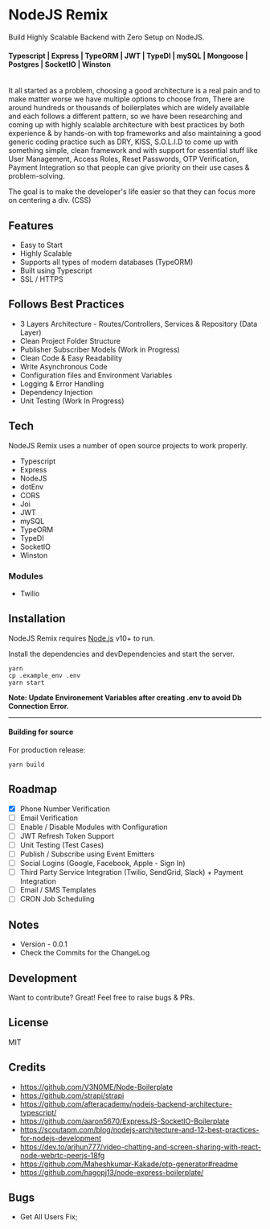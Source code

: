 # NodeJS Remix

Build Highly Scalable Backend with Zero Setup on NodeJS.

#### Typescript | Express | TypeORM | JWT | TypeDI | mySQL | Mongoose | Postgres | SocketIO | Winston

\
It all started as a problem, choosing a good architecture is a real pain and to make matter worse we have multiple options to choose from, There are around hundreds or thousands of boilerplates which are widely available and each follows a different pattern, so we have been researching and coming up with highly scalable architecture with best practices by both experience & by hands-on with top frameworks and also maintaining a good generic coding practice such as DRY, KISS, S.O.L.I.D to come up with something simple, clean framework and with support for essential stuff like User Management, Access Roles, Reset Passwords, OTP Verification, Payment Integration so that people can give priority on their use cases & problem-solving.

The goal is to make the developer's life easier so that they can focus more on centering a div. (CSS)

## Features

- Easy to Start
- Highly Scalable
- Supports all types of modern databases (TypeORM)
- Built using Typescript
- SSL / HTTPS

## Follows Best Practices

- 3 Layers Architecture - Routes/Controllers, Services & Repository (Data Layer)
- Clean Project Folder Structure
- Publisher Subscriber Models (Work in Progress)
- Clean Code & Easy Readability
- Write Asynchronous Code
- Configuration files and Environment Variables
- Logging & Error Handling
- Dependency Injection
- Unit Testing (Work In Progress)

## Tech

NodeJS Remix uses a number of open source projects to work properly.

- Typescript
- Express
- NodeJS
- dotEnv
- CORS
- Joi
- JWT
- mySQL
- TypeORM
- TypeDI
- SocketIO
- Winston

### Modules

- Twilio

## Installation

NodeJS Remix requires [Node.js](https://nodejs.org/) v10+ to run.

Install the dependencies and devDependencies and start the server.

```
yarn
cp .example_env .env
yarn start
```

**Note: Update Environement Variables after creating .env to avoid Db Connection Error.**

---

#### Building for source

For production release:

```
yarn build
```

## Roadmap

- [x] Phone Number Verification
- [ ] Email Verification
- [ ] Enable / Disable Modules with Configuration
- [ ] JWT Refresh Token Support
- [ ] Unit Testing (Test Cases)
- [ ] Publish / Subscribe using Event Emitters
- [ ] Social Logins (Google, Facebook, Apple - Sign In)
- [ ] Third Party Service Integration (Twilio, SendGrid, Slack) + Payment Integration
- [ ] Email / SMS Templates
- [ ] CRON Job Scheduling

## Notes

- Version - 0.0.1
- Check the Commits for the ChangeLog

## Development

Want to contribute? Great!
Feel free to raise bugs & PRs.

## License

MIT

## Credits

- https://github.com/V3N0ME/Node-Boilerplate
- https://github.com/strapi/strapi
- https://github.com/afteracademy/nodejs-backend-architecture-typescript/
- https://github.com/aaron5670/ExpressJS-SocketIO-Boilerplate
- https://scoutapm.com/blog/nodejs-architecture-and-12-best-practices-for-nodejs-development
- https://dev.to/arjhun777/video-chatting-and-screen-sharing-with-react-node-webrtc-peerjs-18fg
- https://github.com/Maheshkumar-Kakade/otp-generator#readme
- https://github.com/hagopj13/node-express-boilerplate/

## Bugs

- Get All Users Fix;
